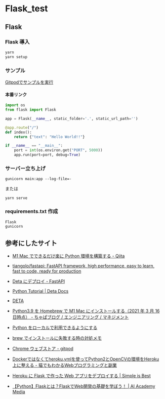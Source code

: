 # Flask_test

## Flask
   
### Flask 導入

```bash
yarn
yarn setup
```

### サンプル

<a title="Gitpod" href="https://gitpod.io/#https://github.com/cti1650/Flask_test" target="_blank" class="btn btn-primary">Gitpodでサンプルを実行</a>

#### 本番リンク



```python
import os
from flask import Flask

app = Flask(__name__, static_folder='.', static_url_path='')

@app.route("/")
def index():
    return {"text": "Hello World!!"}

if __name__ == "__main__":
    port = int(os.environ.get("PORT", 5000))
    app.run(port=port, debug=True)
```

### サーバー立ち上げ

```
gunicorn main:app --log-file=-
```

または

```
yarn serve
```

### requirements.txt 作成

```plane:requirements.txt
Flask
gunicorn
```

## 参考にしたサイト

- [M1 Mac でできるだけ楽に Python 環境を構築する - Qiita](https://qiita.com/C2_now/items/c85be2ffeacd61cc7207)
- [tiangolo/fastapi: FastAPI framework, high performance, easy to learn, fast to code, ready for production](https://github.com/tiangolo/fastapi)
- [Deta にデプロイ - FastAPI](https://fastapi.tiangolo.com/ja/deployment/deta/)
- [Python Tutorial | Deta Docs](https://docs.deta.sh/docs/base/py_tutorial/?ref=fastapi)
- [DETA](https://web.deta.sh/home/cti1650/default/micros)
- [Python3.9 を Homebrew で M1 Mac にインストールする（2021 年 3 月 16 日時点） - ちゃぱブログ / エンジニアリング / マネジメント](https://as-chapa.hatenablog.com/entry/m1-python-install-20210316)
- [Python をローカルで利用できるようにする](https://zenn.dev/souq/articles/7d752c7a80c488cabd19)
- [brew でインストールに失敗する時の対処メモ](https://zenn.dev/souq/articles/3c0591a50f39269793c9)
- [Chrome ウェブストア - gitpod](https://chrome.google.com/webstore/search/gitpod?hl=ja)

- [Dockerではなくてheroku.ymlを使ってPython2とOpenCVの環境をHeroku上に整える - 猫でもわかるWebプログラミングと副業](https://www.utakata.work/entry/20180109/1515469885)  
- [Heroku に Flask で作った Web アプリをデプロイする | Simple is Best](https://oldbigbuddha.dev/posts/deploy-flask-app-to-heroku)  
- [【Python】Flaskとは？FlaskでWeb開発の基礎を学ぼう！ | AI Academy Media](https://aiacademy.jp/media/?p=57)  
